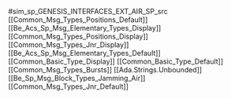 #sim_sp_GENESIS_INTERFACES_EXT_AIR_SP_src
[[Common_Msg_Types_Positions_Default]]
[[Be_Acs_Sp_Msg_Elementary_Types_Display]]
[[Common_Msg_Types_Positions_Display]]
[[Common_Msg_Types_Jnr_Display]]
[[Be_Acs_Sp_Msg_Elementary_Types_Default]]
[[Common_Basic_Type_Display]]
[[Common_Basic_Type_Default]]
[[Common_Msg_Types_Bursts]]
[[Ada.Strings.Unbounded]]
[[Be_Sp_Msg_Block_Types_Jamming_Air]]
[[Common_Msg_Types_Jnr_Default]]

